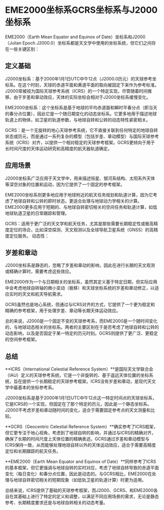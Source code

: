 # EME2000坐标系GCRS坐标系与J2000坐标系

EME2000（Earth Mean Equator and Equinox of Date）坐标系和J2000（Julian Epoch J2000.0）坐标系都是天文学中使用的坐标系统，但它们之间存在一些关键区别：

## 定义基础

J2000坐标系：基于2000年1月1日UTC中午12点（J2000.0历元）的天球参考坐标系。在这个时刻，天球的赤道平面和黄道平面的取向被固定下来作为参考标准。J2000常被视为国际天球参考系统（ICRS）的一个特定实现，尽管随着时间推移，由于岁差和章动效应，天体的实际坐标会相对于J2000坐标系缓慢变化。

EME2000坐标系：这个坐标系是基于地球的平均赤道面和瞬时平春分点（即当天的春分点位置），因此它是一个随日期变化的动态坐标系。它更多地用于描述地球轨道上的物体，如卫星的轨道参数，与地球自转和公转的动态特性紧密相关。

GCRS：是一个无旋转的地心天球参考系统，它不直接关联到任何特定的地球自转状态或历元，而是通过一系列复杂的模型（包括岁差、章动模型）与国际天球参考系统（ICRS）对齐，以提供一个相对稳定的天球参考框架。GCRS更倾向于用于长时间尺度的天体运动研究和高精度的航天器轨道确定。

## 应用场景

J2000坐标系广泛应用于天文学中，用来描述恒星、银河系结构、太阳系外天体等深空对象的位置和运动，因为它提供了一个固定的参考框架。

EME2000坐标系则更多地应用于地球附近的航天任务规划和轨道计算，因为它考虑了地球自转和公转的即时状态，更适合处理与地球动力学相关的计算。EME2000更多应用于短期的、与地球自转密切相关的空间任务和轨道计算，如低地球轨道卫星的日常跟踪和管理。

GCRS：适用于更广泛的天文学和航天任务，尤其是那些需要长期稳定性或极高精度定位的场合，比如深空探测、天文观测以及全球导航卫星系统（GNSS）的高精度定位服务。
动态性：

## 岁差和章动

J2000坐标系是静态的，忽略了岁差和章动的影响，因此在进行长期的天文观测或精确计算时，需要考虑这些效应。

EME2000作为一个与日期相关的坐标系，虽然其定义基于特定日期，但实际应用中会考虑地球自转轴的微小变动（极移）和天球坐标系统的岁差和章动修正，以适应实时的天文和航天导航需求。

GCRS虽然也是地心系统，但通过与ICRS对齐的方式，它提供了一个更为稳定和精确的参考框架，用于处理岁差、章动等长期天体运动效应。

总的来说，J2000是一个固定不变的天球参考系，而EME2000是一个随时间变化的，与地球动态相关的坐标系。两者的主要区别在于是否考虑了地球自转和公转的动态影响，以及是否固定于某一特定的历元时刻。GCRS则提供了更广泛、更稳定的空间参考框架。

## 总结

**ICRS（International Celestial Reference System）**是国际天文学联合会（IAU）定义的天球参考系统，它是一个非旋转的、基于遥远天体位置的坐标系统，旨在提供一个长期稳定的天球参考框架。ICRS没有岁差和章动，是现代天文学中最基本的坐标参考系。

J2000坐标系是基于2000年1月1日UTC中午12点这一特定时间点的天球坐标系，它是ICRS的一个实现，但固定在了那个特定的历元，因此是一个静态坐标系。J2000不考虑岁差和章动随时间的变化，适合于需要固定参考点的天文测量和比较。

**GCRS（Geocentric Celestial Reference System）**确实参考了ICRS框架，但它更专注于地心视角，考虑到了地球自转的影响，并通过与ICRS的精确对齐，确保了长期的时间尺度上天体位置的精确表述。GCRS通过岁差和章动模型与ICRS保持一致，从而能够处理地球自转以外的天体运动效应，适合于需要高精度定位和长期跟踪的航天任务。

**EME2000（Earth Mean Equator and Equinox of Date）**同样参考了ICRS的基本框架，但它更强调与地球自转的实时对应，考虑了地球自转导致的赤道平面变化（每日变化）和春分点位置，因此是动态的。与GCRS相比，EME2000在处理与地球自转密切相关的短期现象（如低轨卫星的轨道计算）时更为适用。

总结来说，ICRS提供了基础的天球参考框架，而J2000、GCRS、和EME2000各自在其基础上进行了特定的定义和调整，以满足不同应用场景的需求，无论是静态参考、长期精度要求还是与地球自转相关的动态考量。
